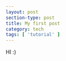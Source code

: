 ```yaml
---
layout: post
section-type: post
title: My first post
category: tech
tags: [ 'tutorial' ]
---
```


HI :)